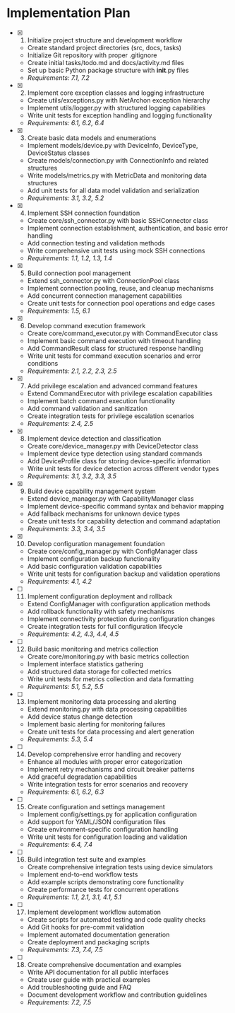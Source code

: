# Implementation Plan

- [x] 1. Initialize project structure and development workflow
  - Create standard project directories (src, docs, tasks)
  - Initialize Git repository with proper .gitignore
  - Create initial tasks/todo.md and docs/activity.md files
  - Set up basic Python package structure with __init__.py files
  - _Requirements: 7.1, 7.2_

- [x] 2. Implement core exception classes and logging infrastructure
  - Create utils/exceptions.py with NetArchon exception hierarchy
  - Implement utils/logger.py with structured logging capabilities
  - Write unit tests for exception handling and logging functionality
  - _Requirements: 6.1, 6.2, 6.4_

- [x] 3. Create basic data models and enumerations
  - Implement models/device.py with DeviceInfo, DeviceType, DeviceStatus classes
  - Create models/connection.py with ConnectionInfo and related structures
  - Write models/metrics.py with MetricData and monitoring data structures
  - Add unit tests for all data model validation and serialization
  - _Requirements: 3.1, 3.2, 5.2_

- [x] 4. Implement SSH connection foundation
  - Create core/ssh_connector.py with basic SSHConnector class
  - Implement connection establishment, authentication, and basic error handling
  - Add connection testing and validation methods
  - Write comprehensive unit tests using mock SSH connections
  - _Requirements: 1.1, 1.2, 1.3, 1.4_

- [x] 5. Build connection pool management
  - Extend ssh_connector.py with ConnectionPool class
  - Implement connection pooling, reuse, and cleanup mechanisms
  - Add concurrent connection management capabilities
  - Create unit tests for connection pool operations and edge cases
  - _Requirements: 1.5, 6.1_

- [x] 6. Develop command execution framework
  - Create core/command_executor.py with CommandExecutor class
  - Implement basic command execution with timeout handling
  - Add CommandResult class for structured response handling
  - Write unit tests for command execution scenarios and error conditions
  - _Requirements: 2.1, 2.2, 2.3, 2.5_

- [x] 7. Add privilege escalation and advanced command features
  - Extend CommandExecutor with privilege escalation capabilities
  - Implement batch command execution functionality
  - Add command validation and sanitization
  - Create integration tests for privilege escalation scenarios
  - _Requirements: 2.4, 2.5_

- [x] 8. Implement device detection and classification
  - Create core/device_manager.py with DeviceDetector class
  - Implement device type detection using standard commands
  - Add DeviceProfile class for storing device-specific information
  - Write unit tests for device detection across different vendor types
  - _Requirements: 3.1, 3.2, 3.3, 3.5_

- [x] 9. Build device capability management system
  - Extend device_manager.py with CapabilityManager class
  - Implement device-specific command syntax and behavior mapping
  - Add fallback mechanisms for unknown device types
  - Create unit tests for capability detection and command adaptation
  - _Requirements: 3.3, 3.4, 3.5_

- [x] 10. Develop configuration management foundation
  - Create core/config_manager.py with ConfigManager class
  - Implement configuration backup functionality
  - Add basic configuration validation capabilities
  - Write unit tests for configuration backup and validation operations
  - _Requirements: 4.1, 4.2_

- [ ] 11. Implement configuration deployment and rollback
  - Extend ConfigManager with configuration application methods
  - Add rollback functionality with safety mechanisms
  - Implement connectivity protection during configuration changes
  - Create integration tests for full configuration lifecycle
  - _Requirements: 4.2, 4.3, 4.4, 4.5_

- [ ] 12. Build basic monitoring and metrics collection
  - Create core/monitoring.py with basic metrics collection
  - Implement interface statistics gathering
  - Add structured data storage for collected metrics
  - Write unit tests for metrics collection and data formatting
  - _Requirements: 5.1, 5.2, 5.5_

- [ ] 13. Implement monitoring data processing and alerting
  - Extend monitoring.py with data processing capabilities
  - Add device status change detection
  - Implement basic alerting for monitoring failures
  - Create unit tests for data processing and alert generation
  - _Requirements: 5.3, 5.4_

- [ ] 14. Develop comprehensive error handling and recovery
  - Enhance all modules with proper error categorization
  - Implement retry mechanisms and circuit breaker patterns
  - Add graceful degradation capabilities
  - Write integration tests for error scenarios and recovery
  - _Requirements: 6.1, 6.2, 6.3_

- [ ] 15. Create configuration and settings management
  - Implement config/settings.py for application configuration
  - Add support for YAML/JSON configuration files
  - Create environment-specific configuration handling
  - Write unit tests for configuration loading and validation
  - _Requirements: 6.4, 7.4_

- [ ] 16. Build integration test suite and examples
  - Create comprehensive integration tests using device simulators
  - Implement end-to-end workflow tests
  - Add example scripts demonstrating core functionality
  - Create performance tests for concurrent operations
  - _Requirements: 1.1, 2.1, 3.1, 4.1, 5.1_

- [ ] 17. Implement development workflow automation
  - Create scripts for automated testing and code quality checks
  - Add Git hooks for pre-commit validation
  - Implement automated documentation generation
  - Create deployment and packaging scripts
  - _Requirements: 7.3, 7.4, 7.5_

- [ ] 18. Create comprehensive documentation and examples
  - Write API documentation for all public interfaces
  - Create user guide with practical examples
  - Add troubleshooting guide and FAQ
  - Document development workflow and contribution guidelines
  - _Requirements: 7.2, 7.5_
